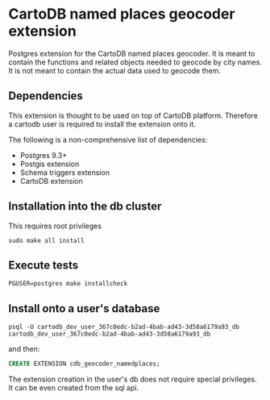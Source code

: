 # CartoDB named places geocoder extension
Postgres extension for the CartoDB named places geocoder. It is meant to contain the functions and related objects needed to geocode by city names. It is not meant to contain the actual data used to geocode them.

## Dependencies
This extension is thought to be used on top of CartoDB platform. Therefore a cartodb user is required to install the extension onto it.

The following is a non-comprehensive list of dependencies:

- Postgres 9.3+
- Postgis extension
- Schema triggers extension
- CartoDB extension

## Installation into the db cluster
This requires root privileges
```
sudo make all install
```

## Execute tests
```
PGUSER=postgres make installcheck
```

## Install onto a user's database
```
psql -U cartodb_dev_user_367c0edc-b2ad-4bab-ad43-3d58a6179a93_db cartodb_dev_user_367c0edc-b2ad-4bab-ad43-3d58a6179a93_db
```

and then:

```sql
CREATE EXTENSION cdb_geocoder_namedplaces;
```

The extension creation in the user's db does not require special privileges. It can be even created from the sql api.
